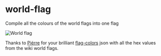 # world-flag
Compile all the colours of the world flags into one flag

![World flag](http://world-flag/data/world-flag.jpg)

Thanks to [Piérre](https://github.com/reimertz) for your brilliant [flag-colors](https://github.com/reimertz/flag-colors) json with all the hex values from the wiki world flags.